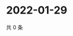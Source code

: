 # 2022-01-29

共 0 条

<!-- BEGIN WEIBO -->
<!-- 最后更新时间 Sat Jan 29 2022 07:14:00 GMT+0800 (China Standard Time) -->

<!-- END WEIBO -->
